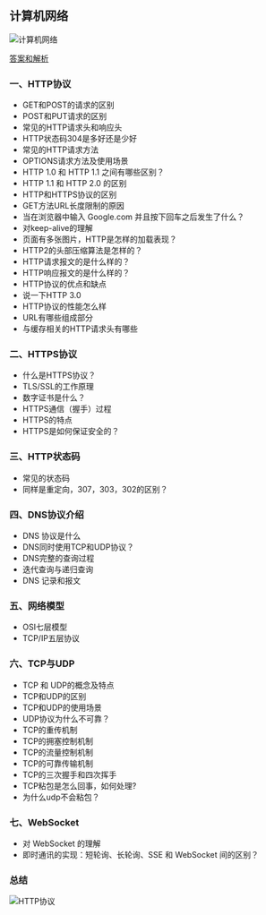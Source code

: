 ## 计算机网络

![计算机网络](https://images.vrm.cn/ox/2023/02/06/jiwang.png)

[答案和解析](https://juejin.cn/post/6996841019094335519)

### 一、HTTP协议

- GET和POST的请求的区别
- POST和PUT请求的区别
- 常见的HTTP请求头和响应头
- HTTP状态码304是多好还是少好
- 常见的HTTP请求方法
- OPTIONS请求方法及使用场景
- HTTP 1.0 和 HTTP 1.1 之间有哪些区别？
- HTTP 1.1 和 HTTP 2.0 的区别
- HTTP和HTTPS协议的区别
- GET方法URL长度限制的原因
- 当在浏览器中输入 Google.com 并且按下回车之后发生了什么？
- 对keep-alive的理解
- 页面有多张图片，HTTP是怎样的加载表现？
- HTTP2的头部压缩算法是怎样的？
- HTTP请求报文的是什么样的？
- HTTP响应报文的是什么样的？
- HTTP协议的优点和缺点
- 说一下HTTP 3.0
- HTTP协议的性能怎么样
- URL有哪些组成部分
- 与缓存相关的HTTP请求头有哪些

### 二、HTTPS协议

- 什么是HTTPS协议？
- TLS/SSL的工作原理
- 数字证书是什么？
- HTTPS通信（握手）过程
- HTTPS的特点
- HTTPS是如何保证安全的？

### 三、HTTP状态码

- 常见的状态码
- 同样是重定向，307，303，302的区别？

### 四、DNS协议介绍

- DNS 协议是什么
- DNS同时使用TCP和UDP协议？
- DNS完整的查询过程
- 迭代查询与递归查询
- DNS 记录和报文

### 五、网络模型

- OSI七层模型
- TCP/IP五层协议

### 六、TCP与UDP

- TCP 和 UDP的概念及特点
- TCP和UDP的区别
- TCP和UDP的使用场景
- UDP协议为什么不可靠？
- TCP的重传机制
- TCP的拥塞控制机制
- TCP的流量控制机制
- TCP的可靠传输机制
- TCP的三次握手和四次挥手
- TCP粘包是怎么回事，如何处理?
- 为什么udp不会粘包？

### 七、WebSocket

- 对 WebSocket 的理解
- 即时通讯的实现：短轮询、长轮询、SSE 和 WebSocket 间的区别？


### 总结

![HTTP协议](https://images.vrm.cn/ox/2023/02/06/HTTP协议.png)
